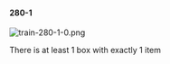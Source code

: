 #### 280-1
![train-280-1-0.png](https://github.com/lil-lab/nlvr/raw/master/nlvr/train/images/59/train-280-1-0.png "train-280-1-0.png")

There is at least 1 box with exactly 1 item